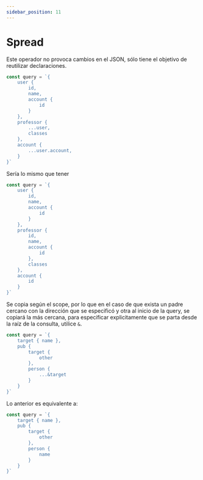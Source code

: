 ```yaml
---
sidebar_position: 11
---
```

# Spread
Este operador no provoca cambios en el JSON, sólo tiene
el objetivo de reutilizar declaraciones.

```javascript
const query = `{
    user {
        id,
        name,
        account {
            id
        }
    },
    professor {
        ...user,
        classes
    },
    account {
        ...user.account,
    }
}`
```
Sería lo mismo que tener
```javascript
const query = `{
    user {
        id,
        name,
        account {
            id
        }
    },
    professor {
        id,
        name,
        account {
            id
        },
        classes
    },
    account {
        id
    }
}`
```

Se copia según el scope, por lo que en el caso de que
exista un padre cercano con la dirección que se especificó
y otra al inicio de la query, se copiará la más cercana,
para especificar explicitamente que se parta desde la raíz
de la consulta, utilice `&`.
```javascript
const query = `{
    target { name },
    pub {
        target {
            other
        },
        person {
            ...&target
        }
    }
}`
```
Lo anterior es equivalente a:
```javascript
const query = `{
    target { name },
    pub {
        target {
            other
        },
        person {
            name
        }
    }
}`
```
